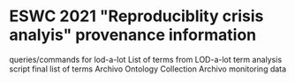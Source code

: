 # ESWC 2021 "Reproduciblity crisis analyis" provenance information

queries/commands for lod-a-lot
List of terms from LOD-a-lot
term analysis script
final list of terms
Archivo Ontology Collection
Archivo monitoring data

